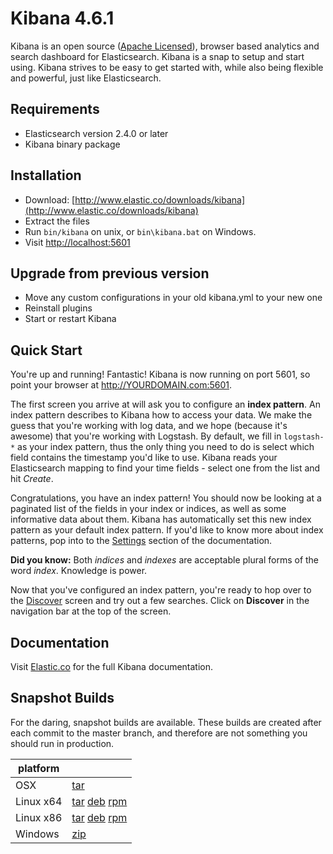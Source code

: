 # Kibana 4.6.1

Kibana is an open source ([Apache Licensed](https://github.com/elastic/kibana/blob/master/LICENSE.md)), browser based analytics and search dashboard for Elasticsearch. Kibana is a snap to setup and start using. Kibana strives to be easy to get started with, while also being flexible and powerful, just like Elasticsearch.

## Requirements

- Elasticsearch version 2.4.0 or later
- Kibana binary package

## Installation

* Download: [http://www.elastic.co/downloads/kibana](http://www.elastic.co/downloads/kibana)
* Extract the files
* Run `bin/kibana` on unix, or `bin\kibana.bat` on Windows.
* Visit [http://localhost:5601](http://localhost:5601)


## Upgrade from previous version

* Move any custom configurations in your old kibana.yml to your new one
* Reinstall plugins
* Start or restart Kibana

## Quick Start

You're up and running! Fantastic! Kibana is now running on port 5601, so point your browser at http://YOURDOMAIN.com:5601.

The first screen you arrive at will ask you to configure an **index pattern**. An index pattern describes to Kibana how to access your data. We make the guess that you're working with log data, and we hope (because it's awesome) that you're working with Logstash. By default, we fill in `logstash-*` as your index pattern, thus the only thing you need to do is select which field contains the timestamp you'd like to use. Kibana reads your Elasticsearch mapping to find your time fields - select one from the list and hit *Create*.

Congratulations, you have an index pattern! You should now be looking at a paginated list of the fields in your index or indices, as well as some informative data about them. Kibana has automatically set this new index pattern as your default index pattern. If you'd like to know more about index patterns, pop into to the [Settings](#settings) section of the documentation.

**Did you know:** Both *indices* and *indexes* are acceptable plural forms of the word *index*. Knowledge is power.

Now that you've configured an index pattern, you're ready to hop over to the [Discover](#discover) screen and try out a few searches. Click on **Discover** in the navigation bar at the top of the screen.

## Documentation

Visit [Elastic.co](http://www.elastic.co/guide/en/kibana/current/index.html) for the full Kibana documentation.

## Snapshot Builds

For the daring, snapshot builds are available. These builds are created after each commit to the master branch, and therefore are not something you should run in production.

| platform |  |
| --- | --- |
| OSX | [tar](http://download.elastic.co/kibana/kibana-snapshot/kibana-4.6.1-SNAPSHOT-darwin-x86_64.tar.gz) |
| Linux x64 | [tar](http://download.elastic.co/kibana/kibana-snapshot/kibana-4.6.1-SNAPSHOT-linux-x86_64.tar.gz) [deb](https://download.elastic.co/kibana/kibana-snapshot/kibana-4.6.1-SNAPSHOT-amd64.deb) [rpm](https://download.elastic.co/kibana/kibana-snapshot/kibana-4.6.1-SNAPSHOT-x86_64.rpm) |
| Linux x86 | [tar](http://download.elastic.co/kibana/kibana-snapshot/kibana-4.6.1-SNAPSHOT-linux-x86.tar.gz) [deb](https://download.elastic.co/kibana/kibana-snapshot/kibana-4.6.1-SNAPSHOT-i386.deb) [rpm](https://download.elastic.co/kibana/kibana-snapshot/kibana-4.6.1-SNAPSHOT-i686.rpm) |
| Windows | [zip](http://download.elastic.co/kibana/kibana-snapshot/kibana-4.6.1-SNAPSHOT-windows-x86.zip) |
